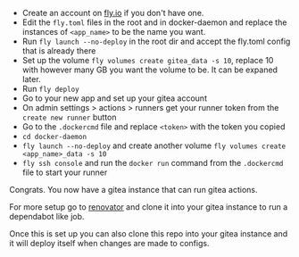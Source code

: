 * Create an account on [fly.io](fly.io) if you don't have one.
* Edit the `fly.toml` files in the root and in docker-daemon and replace the instances of `<app_name>` to be the name you want.
* Run `fly launch --no-deploy` in the root dir and accept the fly.toml config that is already there
* Set up the volume `fly volumes create gitea_data -s 10`, replace 10 with however many GB you want the volume to be. It can be expaned later.
* Run `fly deploy`
* Go to your new app and set up your gitea account
* On admin settings > actions > runners get your runner token from the `create new runner` button
* Go to the `.dockercmd` file and replace `<token>` with the token you copied
* `cd docker-daemon`
* `fly launch --no-deploy` and create another volume `fly volumes create <app_name>_data -s 10`
* `fly ssh console` and run the `docker run` command from the `.dockercmd` file to start your runner

Congrats. You now have a gitea instance that can run gitea actions.

For more setup go to [renovator](https://github.com/letto4135/renovate_config) and clone it into your gitea instance to run a dependabot like job.

Once this is set up you can also clone this repo into your gitea instance and it will deploy itself when changes are made to configs.

